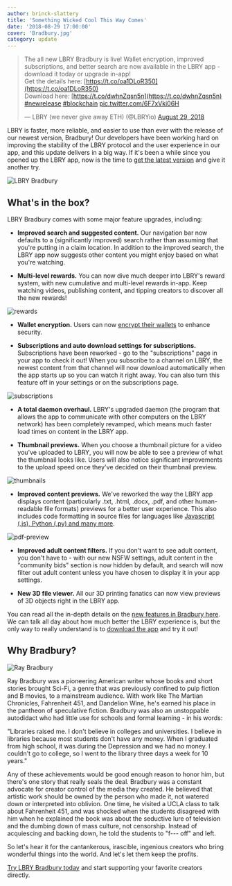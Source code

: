 ```yaml
---
author: brinck-slattery
title: 'Something Wicked Cool This Way Comes'
date: '2018-08-29 17:00:00'
cover: 'Bradbury.jpg'
category: update
---
```


> The all new LBRY Bradbury is live! Wallet encryption, improved subscriptions, and better search are now available in the LBRY app - download it today or upgrade in-app!<br/>
> Get the details here: [https://t.co/oa1DLoR350](https://t.co/oa1DLoR350)<br/>
> Download here: [https://t.co/dwhnZqsn5n](https://t.co/dwhnZqsn5n) [#newrelease](https://twitter.com/hashtag/newrelease) [#blockchain](https://twitter.com/hashtag/blockchain) [pic.twitter.com/6F7xVki06H](https://t.co/6F7xVki06H)
>
> — LBRY (we never give away ETH) (@LBRYio) [August 29, 2018](https://twitter.com/LBRYio/status/1034894356552003590)

LBRY is faster, more reliable, and easier to use than ever with the release of our newest version, Bradbury! Our developers have been working hard on improving the stability of the LBRY protocol and the user experience in our app, and this update delivers in a big way. If it's been a while since you opened up the LBRY app, now is the time to [get the latest version](/get) and give it another try.

![LBRY Bradbury](https://spee.ch/2c249b33d9f6564acb4555d5fe4e97f5901e4657/lbry-bradbury.gif)

## What's in the box?
LBRY Bradbury comes with some major feature upgrades, including:

* **Improved search and suggested content.** Our navigation bar now defaults to a (significantly improved) search rather than assuming that you're putting in a claim location. In addition to the improved search, the LBRY app now suggests other content you might enjoy based on what you're watching.

* **Multi-level rewards.** You can now dive much deeper into LBRY's reward system, with new cumulative and multi-level rewards in-app. Keep watching videos, publishing content, and tipping creators to discover all the new rewards!

![rewards](https://spee.ch/34dee02a49fefd7301307f4b95948a0cd8ae7990/rewards-sub-download.jpeg)

* **Wallet encryption.** Users can now [encrypt their wallets](/faq/wallet-encryption) to enhance security.

* **Subscriptions and auto download settings for subscriptions.** Subscriptions have been reworked - go to the "subscriptions" page in your app to check it out! When you subscribe to a channel on LBRY, the newest content from that channel will now download automatically when the app starts up so you can watch it right away. You can also turn this feature off in your settings or on the subscriptions page.

![subscriptions](https://spee.ch/ea67ed430188092d70af405d05425dd97288124f/subscriptions-page.jpeg)

* **A total daemon overhaul.** LBRY's upgraded daemon (the program that allows the app to communicate with other computers on the LBRY network) has been completely revamped, which means much faster load times on content in the LBRY app.

* **Thumbnail previews.** When you choose a thumbnail picture for a video you've uploaded to LBRY, you will now be able to see a preview of what the thumbnail looks like. Users will also notice significant improvements to the upload speed once they've decided on their thumbnail preview.

![thumbnails](https://spee.ch/64d74fe70b627fff863d54b6204ee9ff7fb91baf/thumb-preview.jpeg)

* **Improved content previews.** We've reworked the way the LBRY app displays content (particularly .txt, .html, .docx, .pdf, and other human-readable file formats) previews for a better user experience. This also includes code formatting in source files for languages like [Javascript (.js), Python (.py) and many more](https://codemirror.net/mode).

![pdf-preview](https://spee.ch/b78059549b8059d42dab5e8dce14cf46581e37fa/pdf-preview.jpeg)

* **Improved adult content filters.** If you don't want to see adult content, you don't have to - with our new NSFW settings, adult content in the "community bids" section is now hidden by default, and search will now filter out adult content unless you have chosen to display it in your app settings.

* **New 3D file viewer.** All our 3D printing fanatics can now view previews of 3D objects right in the LBRY app.

You can read all the in-depth details on the [new features in Bradbury here](https://github.com/lbryio/lbry-desktop/releases/tag/v0.24.0). We can talk all day about how much better the LBRY experience is, but the only way to really understand is to [download the app](/get) and try it out!

## Why Bradbury?
![Ray Bradbury](https://spee.ch/604a76fefad6fbebaf14d7926f62324ff46de3c5/BradburyWide.jpeg)

Ray Bradbury was a pioneering American writer whose books and short stories brought Sci-Fi, a genre that was previously confined to pulp fiction and B movies, to a mainstream audience. With work like The Martian Chronicles, Fahrenheit 451, and Dandelion Wine, he's earned his place in the pantheon of speculative fiction. Bradbury was also an unstoppable autodidact who had little use for schools and formal learning - in his words:

"Libraries raised me. I don't believe in colleges and universities. I believe in libraries because most students don't have any money. When I graduated from high school, it was during the Depression and we had no money. I couldn't go to college, so I went to the library three days a week for 10 years."

Any of these achievements would be good enough reason to honor him, but there's one story that really seals the deal. Bradbury was a constant advocate for creator control of the media they created. He believed that artistic work should be owned by the person who made it, not watered down or interpreted into oblivion. One time, he visited a UCLA class to talk about Fahrenheit 451, and was shocked when the students disagreed with him when he explained the book was about the seductive lure of television and the dumbing down of mass culture, not censorship. Instead of acquiescing and backing down, he told the students to "f--- off" and left.

So let's hear it for the cantankerous, irascible, ingenious creators who bring wonderful things into the world. And let's let them keep the profits.

[Try LBRY Bradbury today](/get) and start supporting your favorite creators directly.
